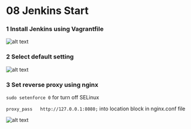 # 08 Jenkins Start

### 1 Install Jenkins using Vagrantfile
![alt text](https://github.com/pavmaryn/sa.it-academy.by/blob/m-sa2-08-19/pmarynich/08.Jenkins.Start/Unlock.jpeg "Image1")
### 2 Select default setting
![alt text](https://github.com/pavmaryn/sa.it-academy.by/blob/m-sa2-08-19/pmarynich/08.Jenkins.Start/Customize.jpeg "Image2")
### 3 Set reverse proxy using nginx

`sudo setenforce 0` for turn off SELinux

`proxy_pass   http://127.0.0.1:8080;` into location block in nginx.conf file

![alt text](https://github.com/pavmaryn/sa.it-academy.by/blob/m-sa2-08-19/pmarynich/08.Jenkins.Start/Port80.jpeg "Image3")